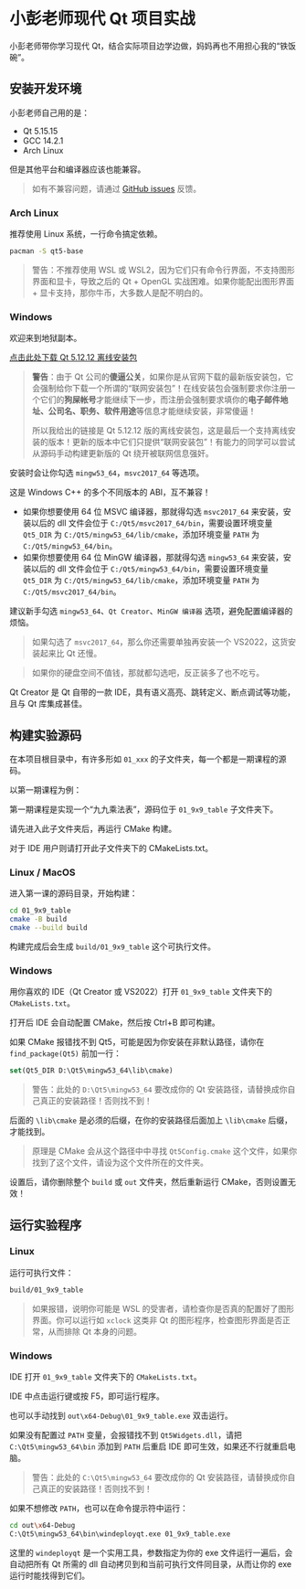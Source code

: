 # 小彭老师现代 Qt 项目实战

小彭老师带你学习现代 Qt，结合实际项目边学边做，妈妈再也不用担心我的“铁饭碗”。

## 安装开发环境

小彭老师自己用的是：

- Qt 5.15.15
- GCC 14.2.1
- Arch Linux

但是其他平台和编译器应该也能兼容。

> 如有不兼容问题，请通过 [GitHub issues](https://github.com/parallel101/qtguide/issues) 反馈。

### Arch Linux

推荐使用 Linux 系统，一行命令搞定依赖。

```bash
pacman -S qt5-base
```

> 警告：不推荐使用 WSL 或 WSL2，因为它们只有命令行界面，不支持图形界面和显卡，导致之后的 Qt + OpenGL 实战困难。如果你能配出图形界面 + 显卡支持，那你牛币，大多数人是配不明白的。

### Windows

欢迎来到地狱副本。

[点击此处下载 Qt 5.12.12 离线安装包](https://download.qt.io/archive/qt/5.12/5.12.12/qt-opensource-windows-x86-5.12.12.exe)

> **警告**：由于 Qt 公司的**傻逼公关**，如果你是从官网下载的最新版安装包，它会强制给你下载一个所谓的“联网安装包”！在线安装包会强制要求你注册一个它们的**狗屎帐号**才能继续下一步，而注册会强制要求填你的**电子邮件地址、公司名、职务、软件用途**等信息才能继续安装，非常傻逼！
>
> 所以我给出的链接是 Qt 5.12.12 版的离线安装包，这是最后一个支持离线安装的版本！更新的版本中它们只提供“联网安装包”！有能力的同学可以尝试从源码手动构建更新版的 Qt 绕开被联网信息强奸。

安装时会让你勾选 `mingw53_64`，`msvc2017_64` 等选项。

这是 Windows C++ 的多个不同版本的 ABI，互不兼容！

- 如果你想要使用 64 位 MSVC 编译器，那就得勾选 `msvc2017_64` 来安装，安装以后的 dll 文件会位于 `C:/Qt5/msvc2017_64/bin`，需要设置环境变量 `Qt5_DIR` 为 `C:/Qt5/mingw53_64/lib/cmake`，添加环境变量 `PATH` 为 `C:/Qt5/mingw53_64/bin`。
- 如果你想要使用 64 位 MinGW 编译器，那就得勾选 `mingw53_64` 来安装，安装以后的 dll 文件会位于 `C:/Qt5/mingw53_64/bin`，需要设置环境变量 `Qt5_DIR` 为 `C:/Qt5/mingw53_64/lib/cmake`，添加环境变量 `PATH` 为 `C:/Qt5/msvc2017_64/bin`。

建议新手勾选 `mingw53_64`、`Qt Creator`、`MinGW 编译器` 选项，避免配置编译器的烦恼。

> 如果勾选了 `msvc2017_64`，那么你还需要单独再安装一个 VS2022，这货安装起来比 Qt 还慢。

> 如果你的硬盘空间不值钱，那就都勾选吧，反正装多了也不吃亏。

Qt Creator 是 Qt 自带的一款 IDE，具有语义高亮、跳转定义、断点调试等功能，且与 Qt 库集成甚佳。

## 构建实验源码

在本项目根目录中，有许多形如 `01_xxx` 的子文件夹，每一个都是一期课程的源码。

以第一期课程为例：

第一期课程是实现一个“九九乘法表”，源码位于 `01_9x9_table` 子文件夹下。

请先进入此子文件夹后，再运行 CMake 构建。

对于 IDE 用户则请打开此子文件夹下的 CMakeLists.txt。

### Linux / MacOS

进入第一课的源码目录，开始构建：

```bash
cd 01_9x9_table
cmake -B build
cmake --build build
```

构建完成后会生成 `build/01_9x9_table` 这个可执行文件。

### Windows

用你喜欢的 IDE（Qt Creator 或 VS2022）打开 `01_9x9_table` 文件夹下的 `CMakeLists.txt`。

打开后 IDE 会自动配置 CMake，然后按 Ctrl+B 即可构建。

如果 CMake 报错找不到 Qt5，可能是因为你安装在非默认路径，请你在 `find_package(Qt5)` 前加一行：

```cmake
set(Qt5_DIR D:\Qt5\mingw53_64\lib\cmake)
```

> 警告：此处的 `D:\Qt5\mingw53_64` 要改成你的 Qt 安装路径，请替换成你自己真正的安装路径！否则找不到！

后面的 `\lib\cmake` 是必须的后缀，在你的安装路径后面加上 `\lib\cmake` 后缀，才能找到。

> 原理是 CMake 会从这个路径中中寻找 `Qt5Config.cmake` 这个文件，如果你找到了这个文件，请设为这个文件所在的文件夹。

设置后，请你删除整个 `build` 或 `out` 文件夹，然后重新运行 CMake，否则设置无效！

## 运行实验程序

### Linux

运行可执行文件：

```bash
build/01_9x9_table
```

> 如果报错，说明你可能是 WSL 的受害者，请检查你是否真的配置好了图形界面。你可以运行如 `xclock` 这类非 Qt 的图形程序，检查图形界面是否正常，从而排除 Qt 本身的问题。

### Windows

IDE 打开 `01_9x9_table` 文件夹下的 `CMakeLists.txt`。

IDE 中点击运行键或按 F5，即可运行程序。

也可以手动找到 `out\x64-Debug\01_9x9_table.exe` 双击运行。

如果没有配置过 `PATH` 变量，会报错找不到 `Qt5Widgets.dll`，请把 `C:\Qt5\mingw53_64\bin` 添加到 `PATH` 后重启 IDE 即可生效，如果还不行就重启电脑。

> 警告：此处的 `C:\Qt5\mingw53_64` 要改成你的 Qt 安装路径，请替换成你自己真正的安装路径！否则找不到！

如果不想修改 `PATH`，也可以在命令提示符中运行：

```bash
cd out\x64-Debug
C:\Qt5\mingw53_64\bin\windeployqt.exe 01_9x9_table.exe
```

这里的 `windeployqt` 是一个实用工具，参数指定为你的 exe 文件运行一遍后，会自动把所有 Qt 所需的 dll 自动拷贝到和当前可执行文件同目录，从而让你的 exe 运行时能找得到它们。
